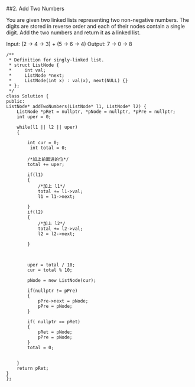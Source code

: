 ##2. Add Two Numbers

You are given two linked lists representing two non-negative numbers. The digits are stored in reverse order and each of their nodes contain a single digit. Add the two numbers and return it as a linked list.

Input: (2 -> 4 -> 3) + (5 -> 6 -> 4)
Output: 7 -> 0 -> 8



	/**
	 * Definition for singly-linked list.
	 * struct ListNode {
	 *     int val;
	 *     ListNode *next;
	 *     ListNode(int x) : val(x), next(NULL) {}
	 * };
	 */
	class Solution {
	public:
    ListNode* addTwoNumbers(ListNode* l1, ListNode* l2) {
        ListNode *pRet = nullptr, *pNode = nullptr, *pPre = nullptr;
        int uper = 0;
       
        while(l1 || l2 || uper)
        {
            
            int cur = 0;
             int total = 0;
            
            /*加上前面进的位*/
            total += uper;
            
            if(l1)
            {
                /*加上 l1*/
                total += l1->val;
                l1 = l1->next;
                
            }
            if(l2)
            {
                /*加上 l2*/
                total += l2->val;
                l2 = l2->next;
                
            }
            
            
            
            uper = total / 10;
            cur = total % 10;
                
            pNode = new ListNode(cur);
            
            if(nullptr != pPre)
            {
                pPre->next = pNode;
                pPre = pNode;
            }
            
            if( nullptr == pRet)
            {
                pRet = pNode;
                pPre = pNode;
            }
            total = 0;
            
            
        }
        return pRet;
    }
	};